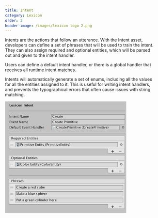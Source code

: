 ```yaml
---
title: Intent
category: Lexicon
order: 3
header-image: /images/lexicon logo 2.png
---
```


Intents are the actions that follow an utterance. With the Intent asset, developers can define a set of phrases that will be used to train the intent. They can also assign required and optional entities, which will be parsed out and given to the intent handler.

Users can define a default intent handler, or there is a global handler that receives all runtime intent matches.

Intents will automatically generate a set of enums, including all the values for all the entities assigned to it. This is useful for writing intent handlers, and prevents the typographical errors that often cause issues with string matching.

![](/images/Intent.png)

